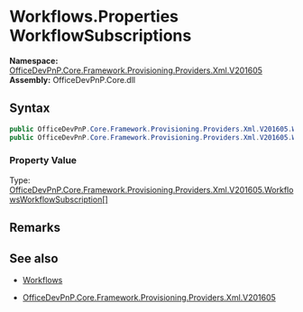 # Workflows.Properties WorkflowSubscriptions
  

**Namespace:** [OfficeDevPnP.Core.Framework.Provisioning.Providers.Xml.V201605](OfficeDevPnP.Core.Framework.Provisioning.Providers.Xml.V201605.md)  
**Assembly:** OfficeDevPnP.Core.dll  
## Syntax
```C#
public OfficeDevPnP.Core.Framework.Provisioning.Providers.Xml.V201605.WorkflowsWorkflowSubscription[] WorkflowSubscriptions { get; }
public OfficeDevPnP.Core.Framework.Provisioning.Providers.Xml.V201605.WorkflowsWorkflowSubscription[] WorkflowSubscriptions { set; }
```

### Property Value
Type: [OfficeDevPnP.Core.Framework.Provisioning.Providers.Xml.V201605.WorkflowsWorkflowSubscription[]](OfficeDevPnP.Core.Framework.Provisioning.Providers.Xml.V201605.WorkflowsWorkflowSubscription[].md) 

## Remarks 

## See also
- [Workflows](Workflows.md) 

- [OfficeDevPnP.Core.Framework.Provisioning.Providers.Xml.V201605](OfficeDevPnP.Core.Framework.Provisioning.Providers.Xml.V201605.md)
